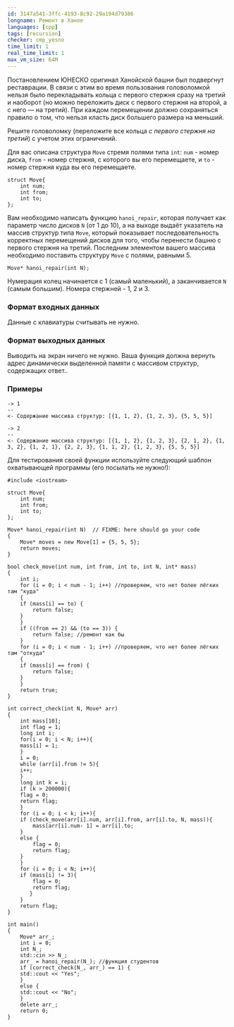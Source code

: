 ```yaml
---
id: 3147a541-3ffc-4193-8c92-29a194d79386
longname: Ремонт в Ханое
languages: [cpp]
tags: [recursion]
checker: cmp_yesno
time_limit: 1
real_time_limit: 1
max_vm_size: 64M
---
```


Постановлением ЮНЕСКО оригинал Ханойской башни был подвергнут реставрации.
В связи с этим во время пользования головоломкой нельзя было перекладывать кольца с первого стержня сразу на третий и наоборот (но можно переложить диск с первого стержня на второй, а с него — на третий).
При каждом перемещении должно сохраняться правило о том, что нельзя класть диск большего размера на меньший.

Решите головоломку (переложите все кольца *с первого стержня на третий*) с учетом этих ограничений.

Для вас описана структура `Move` стремя полями типа `int`: `num` - номер диска, `from` - номер стержня, с которого вы его перемещаете, и `to` - номер стержня куда вы его перемещаете.

	struct Move{
	    int num;
	    int from;
	    int to;
	};

Вам необходимо написать функцию `hanoi_repair`, которая получает как параметр число дисков `N` (от 1 до 10), а на выходе выдаёт указатель на массив структур типа `Move`, который показывает последовательность корректных перемещений дисков для того, чтобы перенести башню с первого стержня на третий. Последним элементом вашего массива необходимо поставить структуру `Move` c полями, равными 5.

	Move* hanoi_repair(int N);


Нумерация колец начинается с 1 (самый маленький), а заканчивается `N` (самым большим). Номера стержней - 1, 2 и 3.

### Формат входных данных

Данные с клавиатуры считывать не нужно.

### Формат выходных данных

Выводить на экран ничего не нужно. Ваша функция должна вернуть адрес динамически выделенной памяти с массивом структур, содержащих ответ..

### Примеры

```
-> 1
-- 
<- Содержание массива структур: [{1, 1, 2}, {1, 2, 3}, {5, 5, 5}]
```

```
-> 2
--
<- Содержание массива структур: [{1, 1, 2}, {1, 2, 3}, {2, 1, 2}, {1, 3, 2}, {1, 2, 1}, {2, 2, 3}, {1, 1, 2}, {1, 2, 3}, {5, 5, 5}]
```

Для тестирования своей функции используйте следующий шаблон охватывающей программы (его посылать не нужно!):

	#include <iostream>

	struct Move{
	    int num;
	    int from;
	    int to;
	};

	Move* hanoi_repair(int N)  // FIXME: here should go your code
	{
		Move* moves = new Move[1] = {5, 5, 5};
		return moves;
	}

	bool check_move(int num, int from, int to, int N, int* mass)
	{
	    int i;
	    for (i = 0; i < num - 1; i++) //проверяем, что нет более лёгких там "куда"
	    {
		if (mass[i] == to) {
			return false;
		}
	    }
	    if ((from == 2) && (to == 3)) {
		    return false; //ремонт как бы
	    }
	    for (i = 0; i < num - 1; i++) //проверяем, что нет более лёгких там "откуда"
	    {
		if (mass[i] == from) {
			return false;
		}
	    }
	    return true;
	}

	int correct_check(int N, Move* arr)
	{
	    int mass[10];
	    int flag = 1;
	    long int i;
	    for(i = 0; i < N; i++){
		mass[i] = 1;
	    }
	    i = 0;
	    while (arr[i].from != 5){
		i++;
	    }
	    long int k = i;
	    if (k > 200000){
		flag = 0;
		return flag;
	    }
	    for (i = 0; i < k; i++){
		if (check_move(arr[i].num, arr[i].from, arr[i].to, N, mass)){
		    mass[arr[i].num- 1] = arr[i].to;
		}
		else {
		    flag = 0;
		    return flag;
		}
	    }
	    for (i = 0; i < N; i++){
		if (mass[i] != 3){
		    flag = 0;
		    return flag;
	       }
	    }
	    return flag;
	}

	int main()
	{
	    Move* arr_;
	    int i = 0;
	    int N_;
	    std::cin >> N_;
	    arr_ = hanoi_repair(N_); //функция студентов
	    if (correct_check(N_, arr_) == 1) {
		std::cout << "Yes";
	    }
	    else {
		std::cout << "No";
	    }
	    delete arr_;
	    return 0;
	}

